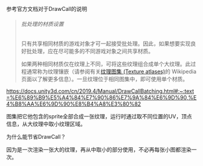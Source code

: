 参考官方文档对于DrawCall的说明

> ###### 批处理的材质设置
>
> 只有共享相同材质的游戏对象才可一起接受批处理。因此，如果想要实现良好批处理，应在尽可能多的不同游戏对象之间共享材质。
>
> 如果两种相同材质仅在纹理上不同，可将这些纹理组合成单个大纹理。此过程通常称为纹理镶嵌（请参阅有关[纹理图集 (Texture atlases)](http://en.wikipedia.org/wiki/Texture_atlas)的 Wikipedia 页面以了解更多信息）。一旦纹理位于相同图集中，即可使用单个材质。

https://docs.unity3d.com/cn/2019.4/Manual/DrawCallBatching.html#:~:text=%E6%89%B9%E5%A4%84%E7%90%86%E7%9A%84%E6%9D%90,%E4%B8%AA%E6%9D%90%E8%B4%A8%E3%80%82

图集把它他包含的sprite全部合成一张纹理，运行时通过取不同位置的UV，顶点信息，从大纹理中取小纹理区域。

为什么能节省DrawCall？

因为是一次渲染一张大的纹理，再从中取小的部分使用，不必再每张小图都渲染一次。

